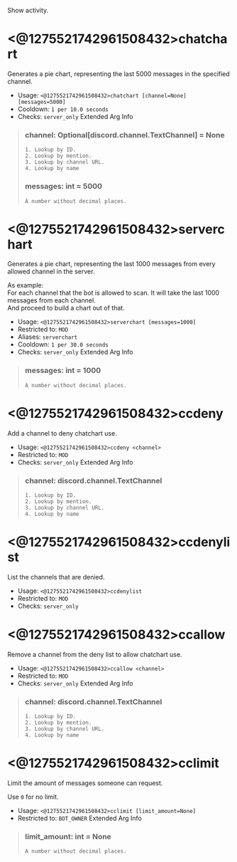 Show activity.

# <@1275521742961508432>chatchart
Generates a pie chart, representing the last 5000 messages in the specified channel.<br/>
 - Usage: `<@1275521742961508432>chatchart [channel=None] [messages=5000]`
 - Cooldown: `1 per 10.0 seconds`
 - Checks: `server_only`
Extended Arg Info
> ### channel: Optional[discord.channel.TextChannel] = None
> 
> 
>     1. Lookup by ID.
>     2. Lookup by mention.
>     3. Lookup by channel URL.
>     4. Lookup by name
> 
>     
> ### messages: int = 5000
> ```
> A number without decimal places.
> ```
# <@1275521742961508432>serverchart
Generates a pie chart, representing the last 1000 messages from every allowed channel in the server.<br/>

As example:<br/>
For each channel that the bot is allowed to scan. It will take the last 1000 messages from each channel.<br/>
And proceed to build a chart out of that.<br/>
 - Usage: `<@1275521742961508432>serverchart [messages=1000]`
 - Restricted to: `MOD`
 - Aliases: `serverchart`
 - Cooldown: `1 per 30.0 seconds`
 - Checks: `server_only`
Extended Arg Info
> ### messages: int = 1000
> ```
> A number without decimal places.
> ```
# <@1275521742961508432>ccdeny
Add a channel to deny chatchart use.<br/>
 - Usage: `<@1275521742961508432>ccdeny <channel>`
 - Restricted to: `MOD`
 - Checks: `server_only`
Extended Arg Info
> ### channel: discord.channel.TextChannel
> 
> 
>     1. Lookup by ID.
>     2. Lookup by mention.
>     3. Lookup by channel URL.
>     4. Lookup by name
> 
>     
# <@1275521742961508432>ccdenylist
List the channels that are denied.<br/>
 - Usage: `<@1275521742961508432>ccdenylist`
 - Restricted to: `MOD`
 - Checks: `server_only`
# <@1275521742961508432>ccallow
Remove a channel from the deny list to allow chatchart use.<br/>
 - Usage: `<@1275521742961508432>ccallow <channel>`
 - Restricted to: `MOD`
 - Checks: `server_only`
Extended Arg Info
> ### channel: discord.channel.TextChannel
> 
> 
>     1. Lookup by ID.
>     2. Lookup by mention.
>     3. Lookup by channel URL.
>     4. Lookup by name
> 
>     
# <@1275521742961508432>cclimit
Limit the amount of messages someone can request.<br/>

Use `0` for no limit.<br/>
 - Usage: `<@1275521742961508432>cclimit [limit_amount=None]`
 - Restricted to: `BOT_OWNER`
Extended Arg Info
> ### limit_amount: int = None
> ```
> A number without decimal places.
> ```
